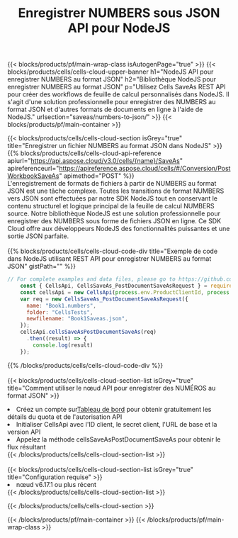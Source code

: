 ﻿---
title: Enregistrer NUMBERS sous JSON API pour NodeJS
description:  Utilisation du SDK Cloud Aspose.Cells pour NodeJS pour enregistrer le fichier au format NUMBERS en tant que fichier au format JSON.
url: /fr/nodejs/saveas/numbers-to-json/
---
{{< blocks/products/pf/main-wrap-class isAutogenPage="true" >}}
{{< blocks/products/cells/cells-cloud-upper-banner h1="NodeJS API pour enregistrer NUMBERS au format JSON" h2="Bibliothèque NodeJS pour enregistrer NUMBERS au format JSON" p="Utilisez Cells SaveAs REST API pour créer des workflows de feuille de calcul personnalisés dans NodeJS. Il s\'agit d\'une solution professionnelle pour enregistrer des NUMBERS au format JSON et d\'autres formats de documents en ligne à l\'aide de NodeJS." urlsection="saveas/numbers-to-json/" >}}
{{< blocks/products/pf/main-container >}}

{{< blocks/products/cells/cells-cloud-section isGrey="true" title="Enregistrer un fichier NUMBERS au format JSON dans NodeJS" >}}
{{% blocks/products/cells/cells-cloud-api-reference apiurl="https://api.aspose.cloud/v3.0/cells/{name}/SaveAs" apireferenceurl="https://apireference.aspose.cloud/cells/#/Conversion/PostWorkbookSaveAs" apimethod="POST" %}}
<br/>
L'enregistrement de formats de fichiers à partir de NUMBERS au format JSON est une tâche complexe. Toutes les transitions de format NUMBERS vers JSON sont effectuées par notre SDK NodeJS tout en conservant le contenu structurel et logique principal de la feuille de calcul NUMBERS source. Notre bibliothèque NodeJS est une solution professionnelle pour enregistrer des NUMBERS sous forme de fichiers JSON en ligne. Ce SDK Cloud offre aux développeurs NodeJS des fonctionnalités puissantes et une sortie JSON parfaite.
<br/>
<br/>
{{% blocks/products/cells/cells-cloud-code-div title="Exemple de code dans NodeJS utilisant REST API pour enregistrer NUMBERS au format JSON" gistPath="" %}}
  
```js
// For complete examples and data files, please go to https://github.com/aspose-cells-cloud/aspose-cells-cloud-node/
    const { CellsApi, CellsSaveAs_PostDocumentSaveAsRequest } = require("asposecellscloud");
    const cellsApi = new CellsApi(process.env.ProductClientId, process.env.ProductClientSecret);
    var req = new CellsSaveAs_PostDocumentSaveAsRequest({
      name: "Book1.numbers",
      folder: "CellsTests",
      newfilename: "Book1Saveas.json",
    });
    cellsApi.cellsSaveAsPostDocumentSaveAs(req)
      .then((result) => {
        console.log(result)
    });
```
  
{{% /blocks/products/cells/cells-cloud-code-div %}}
<br/>
<br/>
{{< blocks/products/cells/cells-cloud-section-list isGrey="true" title="Comment utiliser le nœud API pour enregistrer des NUMÉROS au format JSON" >}}
<li> Créez un compte sur<a href="https://dashboard.aspose.cloud/">Tableau de bord</a> pour obtenir gratuitement les détails du quota et de l'autorisation API</li>
<li>Initialiser CellsApi avec l'ID client, le secret client, l'URL de base et la version API</li>
<li>Appelez la méthode cellsSaveAsPostDocumentSaveAs pour obtenir le flux résultant</li>
{{< /blocks/products/cells/cells-cloud-section-list >}}
<br/>
<br/>
{{< blocks/products/cells/cells-cloud-section-list isGrey="true" title="Configuration requise" >}}
<li>nœud v6.17.1 ou plus récent</li>
{{< /blocks/products/cells/cells-cloud-section-list >}}

{{< /blocks/products/cells/cells-cloud-section >}}

{{< /blocks/products/pf/main-container >}}
{{< /blocks/products/pf/main-wrap-class >}}
